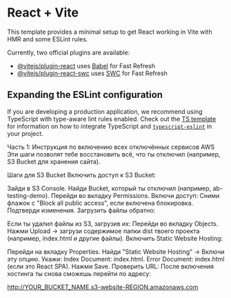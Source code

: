 # React + Vite

This template provides a minimal setup to get React working in Vite with HMR and some ESLint rules.

Currently, two official plugins are available:

- [@vitejs/plugin-react](https://github.com/vitejs/vite-plugin-react/blob/main/packages/plugin-react) uses [Babel](https://babeljs.io/) for Fast Refresh
- [@vitejs/plugin-react-swc](https://github.com/vitejs/vite-plugin-react/blob/main/packages/plugin-react-swc) uses [SWC](https://swc.rs/) for Fast Refresh

## Expanding the ESLint configuration

If you are developing a production application, we recommend using TypeScript with type-aware lint rules enabled. Check out the [TS template](https://github.com/vitejs/vite/tree/main/packages/create-vite/template-react-ts) for information on how to integrate TypeScript and [`typescript-eslint`](https://typescript-eslint.io) in your project.

Часть 1: Инструкция по включению всех отключённых сервисов AWS
Эти шаги позволят тебе восстановить всё, что ты отключил (например, S3 Bucket для хранения сайта).

Шаги для S3 Bucket
Включить доступ к S3 Bucket:

Зайди в S3 Console.
Найди Bucket, который ты отключил (например, ab-testing-demo).
Перейди во вкладку Permissions.
Включи доступ:
Сними флажок с "Block all public access", если включена блокировка.
Подтверди изменения.
Загрузить файлы обратно:

Если ты удалил файлы из S3, загрузив их:
Перейди во вкладку Objects.
Нажми Upload → загрузи содержимое папки dist твоего проекта (например, index.html и другие файлы).
Включить Static Website Hosting:

Перейди на вкладку Properties.
Найди "Static Website Hosting" → Включи эту опцию.
Укажи:
Index Document: index.html.
Error Document: index.html (если это React SPA).
Нажми Save.
Проверить URL: После включения хостинга ты снова сможешь перейти по адресу:

http://YOUR_BUCKET_NAME.s3-website-REGION.amazonaws.com

